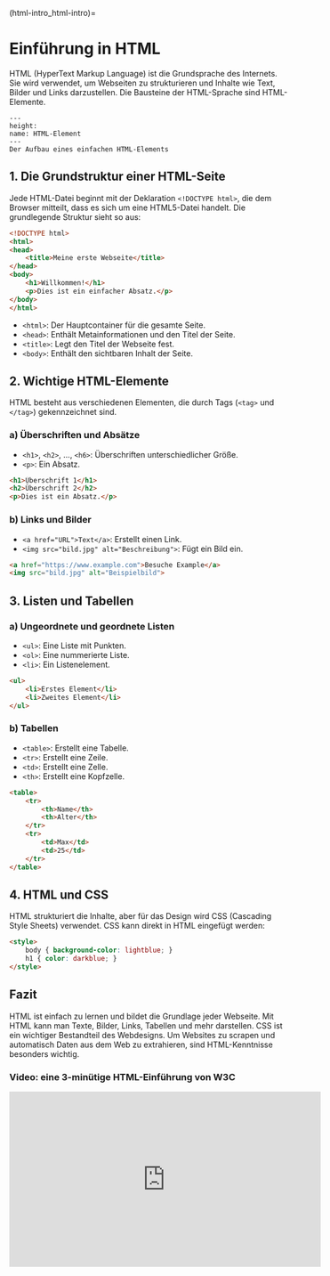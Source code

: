 (html-intro_html-intro)=
# Einführung in HTML

HTML (HyperText Markup Language) ist die Grundsprache des Internets. Sie wird verwendet, um Webseiten zu strukturieren und Inhalte wie Text, Bilder und Links darzustellen. Die Bausteine der HTML-Sprache sind HTML-Elemente.

```{figure} ../book_images/html_tag_anatomy.png
---
height:
name: HTML-Element
---
Der Aufbau eines einfachen HTML-Elements
```

## 1. Die Grundstruktur einer HTML-Seite
Jede HTML-Datei beginnt mit der Deklaration `<!DOCTYPE html>`, die dem Browser mitteilt, dass es sich um eine HTML5-Datei handelt. Die grundlegende Struktur sieht so aus:

```html
<!DOCTYPE html>
<html>
<head>
    <title>Meine erste Webseite</title>
</head>
<body>
    <h1>Willkommen!</h1>
    <p>Dies ist ein einfacher Absatz.</p>
</body>
</html>
```

- `<html>`: Der Hauptcontainer für die gesamte Seite.
- `<head>`: Enthält Metainformationen und den Titel der Seite.
- `<title>`: Legt den Titel der Webseite fest.
- `<body>`: Enthält den sichtbaren Inhalt der Seite.

## 2. Wichtige HTML-Elemente
HTML besteht aus verschiedenen Elementen, die durch Tags (`<tag>` und `</tag>`) gekennzeichnet sind.

### a) Überschriften und Absätze
- `<h1>`, `<h2>`, ..., `<h6>`: Überschriften unterschiedlicher Größe.
- `<p>`: Ein Absatz.

```html
<h1>Überschrift 1</h1>
<h2>Überschrift 2</h2>
<p>Dies ist ein Absatz.</p>
```

### b) Links und Bilder
- `<a href="URL">Text</a>`: Erstellt einen Link.
- `<img src="bild.jpg" alt="Beschreibung">`: Fügt ein Bild ein.

```html
<a href="https://www.example.com">Besuche Example</a>
<img src="bild.jpg" alt="Beispielbild">
```

## 3. Listen und Tabellen

### a) Ungeordnete und geordnete Listen
- `<ul>`: Eine Liste mit Punkten.
- `<ol>`: Eine nummerierte Liste.
- `<li>`: Ein Listenelement.

```html
<ul>
    <li>Erstes Element</li>
    <li>Zweites Element</li>
</ul>
```

### b) Tabellen
- `<table>`: Erstellt eine Tabelle.
- `<tr>`: Erstellt eine Zeile.
- `<td>`: Erstellt eine Zelle.
- `<th>`: Erstellt eine Kopfzelle.

```html
<table>
    <tr>
        <th>Name</th>
        <th>Alter</th>
    </tr>
    <tr>
        <td>Max</td>
        <td>25</td>
    </tr>
</table>
```

## 4. HTML und CSS
HTML strukturiert die Inhalte, aber für das Design wird CSS (Cascading Style Sheets) verwendet. CSS kann direkt in HTML eingefügt werden:

```html
<style>
    body { background-color: lightblue; }
    h1 { color: darkblue; }
</style>
```

## Fazit
HTML ist einfach zu lernen und bildet die Grundlage jeder Webseite. Mit HTML kann man Texte, Bilder, Links, Tabellen und mehr darstellen. CSS ist ein wichtiger Bestandteil des Webdesigns. Um Websites zu scrapen und automatisch Daten aus dem Web zu extrahieren, sind HTML-Kenntnisse besonders wichtig.

### Video: eine 3-minütige HTML-Einführung von W3C

<iframe width="560" height="315" src="https://www.youtube.com/embed/it1rTvBcfRg?si=WRkTaxnrprLZM9RP" title="YouTube video player" frameborder="0" allow="accelerometer; autoplay; clipboard-write; encrypted-media; gyroscope; picture-in-picture; web-share" referrerpolicy="strict-origin-when-cross-origin" allowfullscreen></iframe>
